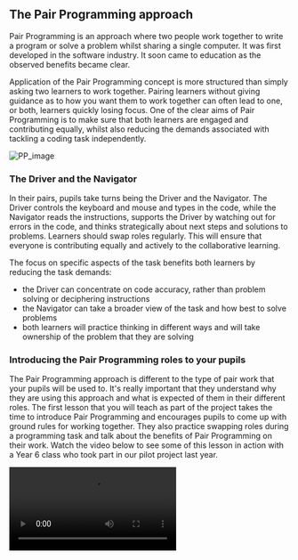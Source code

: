 ## The Pair Programming approach

Pair Programming is an approach where two people work together to write a program or solve a problem whilst sharing a single computer. It was first developed in the software industry. It soon came to education as the observed benefits became clear.

Application of the Pair Programming concept is more structured than simply asking two learners to work together. Pairing learners without giving guidance as to how you want them to work together can often lead to one, or both, learners quickly losing focus. One of the clear aims of Pair Programming is to make sure that both learners are engaged and contributing equally, whilst also reducing the  demands associated with tackling a coding task independently.

![PP_image](images/PPimage.jpg)

### The Driver and the Navigator

In their pairs, pupils take turns being the Driver and the Navigator. The Driver controls the keyboard and mouse and types in the code, while the Navigator reads the instructions, supports the Driver by watching out for errors in the code, and thinks strategically about next steps and solutions to problems. Learners should swap roles regularly. This will ensure that everyone is contributing equally and actively to the collaborative learning. 

The focus on specific aspects of the task benefits both learners by reducing the task demands:
+ the Driver can concentrate on code accuracy, rather than problem solving or deciphering instructions
+ the Navigator can take a broader view of the task and how best to solve problems
+ both learners will practice thinking in different ways and will take ownership of the problem that they are solving

### Introducing the Pair Programming roles to your pupils

The Pair Programming approach is different to the type of pair work that your pupils will be used to. It's really important that they understand why they are using this approach and what is expected of them in their different roles. The first lesson that you will teach as part of the project takes the time to introduce Pair Programming and encourages pupils to come up with ground rules for working together. They also practice swapping roles during a programming task and talk about the benefits of Pair Programming on their work. Watch the video below to see some of this lesson in action with a Year 6 class who took part in our pilot project last year.

![PP_video](images/PPvideo.mp4)
